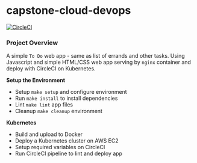 # capstone-cloud-devops

[![CircleCI](https://circleci.com/gh/nullobsidian/capstone-cloud-devops/tree/main.svg?style=svg)](https://circleci.com/gh/nullobsidian/capstone-cloud-devops/tree/main)

### Project Overview

A simple `To Do` web app - same as list of errands and other tasks. Using Javascript and simple HTML/CSS web app serving by `nginx` container and deploy with CircleCI on Kubernetes.

**Setup the Environment**
- Setup `make setup` and configure environment
- Run `make install` to install dependencies
- Lint `make lint` app files
- Cleanup `make cleanup` environment

**Kubernetes**
- Build and upload to Docker
- Deploy a Kubernetes cluster on AWS EC2
- Setup required variables on CircleCI
- Run CircleCI pipeline to lint and deploy app
